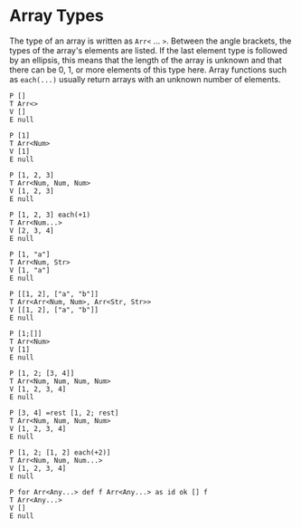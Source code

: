 # Array Types

The type of an array is written as `Arr<` … `>`. Between the angle brackets,
the types of the array's elements are listed. If the last element type is
followed by an ellipsis, this means that the length of the array is unknown and
that there can be 0, 1, or more elements of this type here. Array functions
such as `each(...)` usually return arrays with an unknown number of elements.

```bachdoc
P []
T Arr<>
V []
E null

P [1]
T Arr<Num>
V [1]
E null

P [1, 2, 3]
T Arr<Num, Num, Num>
V [1, 2, 3]
E null

P [1, 2, 3] each(+1)
T Arr<Num...>
V [2, 3, 4]
E null

P [1, "a"]
T Arr<Num, Str>
V [1, "a"]
E null

P [[1, 2], ["a", "b"]]
T Arr<Arr<Num, Num>, Arr<Str, Str>>
V [[1, 2], ["a", "b"]]
E null

P [1;[]]
T Arr<Num>
V [1]
E null

P [1, 2; [3, 4]]
T Arr<Num, Num, Num, Num>
V [1, 2, 3, 4]
E null

P [3, 4] =rest [1, 2; rest]
T Arr<Num, Num, Num, Num>
V [1, 2, 3, 4]
E null

P [1, 2; [1, 2] each(+2)]
T Arr<Num, Num, Num...>
V [1, 2, 3, 4]
E null

P for Arr<Any...> def f Arr<Any...> as id ok [] f
T Arr<Any...>
V []
E null
```
